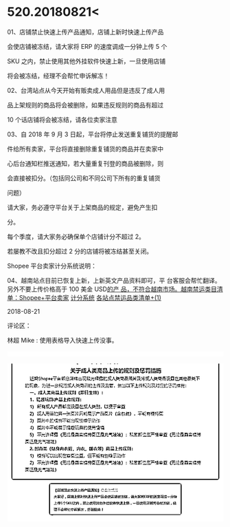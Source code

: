# 520.20180821<

01、店铺禁止快速上传产品通知，店铺上新时快速上传产品

会使店铺被冻结，请大家将 ERP 的速度调成一分钟上传 5 个

SKU 之内，禁止使用其他外挂软件快速上新，一旦使用店铺

将会被冻结，经理不会帮忙申诉解冻！

02、台湾站点从今天开始有贩卖成人用品但是违反了成人用

品上架规则的商品将会被删除，如果违反规则的商品有超过

10 个话店铺将会被冻结，请各位卖家注意

03、自 2018 年 9 月 3 日起，平台将停止发送重复铺货的提醒邮

件给所有卖家，平台将直接删除重复铺货的商品并在卖家中

心后台通知栏推送通知，若大量重复刊登的商品被删除，则

会直接被扣分。（包括同公司和不同公司下所有的重复铺货

问题）

请大家，务必遵守平台关于上架商品的规定，避免产生扣

分。

每个季度，请大家务必确保单个店铺计分不超过 2。

若屡教不改且扣分超过 2 分的店铺将被冻结甚至关闭。

Shopee 平台卖家计分系统说明：

04、越南站点目前已恢复上新，上新英文产品资料即可，平 台客服会帮忙翻译。另外不要上传价格高于 100 美金 USD[的产 品，不符合越南市场。越南禁运类目清单：](https://yiqixie.com/s/home/fcABQWvNRNDc84U31t5Hfu8qu)[Shopee+](https://yiqixie.com/s/home/fcABQWvNRNDc84U31t5Hfu8qu)[平台卖家](https://yiqixie.com/s/home/fcABQWvNRNDc84U31t5Hfu8qu) [](https://yiqixie.com/s/home/fcABQWvNRNDc84U31t5Hfu8qu) [计分系统](https://yiqixie.com/s/home/fcABQWvNRNDc84U31t5Hfu8qu) [各站点禁运品类清单](https://yiqixie.com/s/home/fcACce4STeUk-b49xVL-ijbCj)[+(1)](https://yiqixie.com/s/home/fcACce4STeUk-b49xVL-ijbCj)

2018-08-21

评论区：

林超 Mike : 使用表格导入快速上传没事。

![image](img/Image_078.png)

![image](img/Image_079.png)